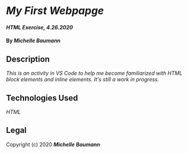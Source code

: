# _My First Webpapge_

#### _HTML Exercise, 4.26.2020_

#### By _**Michelle Baumann**_

## Description

_This is an activity in VS Code to help me become familiarized with HTML block elements and inline elements. It's still a work in progress._

## Technologies Used

_HTML_

## Legal

Copyright (c) 2020 **_Michelle Baumann_**